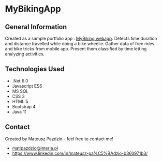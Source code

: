 # MyBikingApp

## General Information
Created as a sample portfolio app : [MyBiking webapp](https://mybiking.azurewebsites.net/).
Detects time duration and distance travelled while doing a bike wheelie.
Gather data of free rides and bike tricks from mobile app. Present them classified by time letting analyzing activities.

## Technologies Used
- .Net 6.0
- Javascript ES6
- MS SQL
- CSS 3
- HTML 5
- Bootstrap 4
- Java 11

## Contact
Created by Mateusz Paździo - feel free to contact me!
- matipazdzio@interia.pl
- https://www.linkedin.com/in/mateusz-pa%C5%BAdzio-b360971b3/
